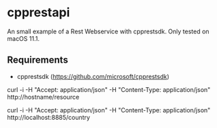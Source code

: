 # cpprestapi
An small example of a Rest Webservice with cpprestsdk.
Only tested on macOS 11.1.

## Requirements
* cpprestsdk (https://github.com/microsoft/cpprestsdk)


curl -i -H "Accept: application/json" -H "Content-Type: application/json" http://hostname/resource

curl -i -H "Accept: application/json" -H "Content-Type: application/json" http://localhost:8885/country